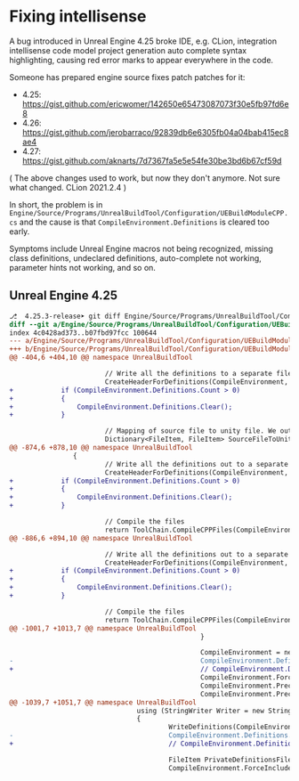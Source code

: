 # Fixing intellisense

A bug introduced in Unreal Engine 4.25 broke IDE, e.g. CLion, integration intellisense code model project generation auto complete syntax highlighting, causing red error marks to appear everywhere in the code.

Someone has prepared engine source fixes patch patches for it:
- 4.25: https://gist.github.com/ericwomer/142650e65473087073f30e5fb97fd6e8 
- 4.26: https://gist.github.com/jerobarraco/92839db6e6305fb04a04bab415ec8ae4
- 4.27: https://gist.github.com/aknarts/7d7367fa5e5e54fe30be3bd6b67cf59d

(
The above changes used to work, but now they don't anymore.
Not sure what changed.
CLion 2021.2.4
)

In short, the problem is in `Engine/Source/Programs/UnrealBuildTool/Configuration/UEBuildModuleCPP.cs` and the cause is that `CompileEnvironment.Definitions` is cleared too early.

Symptoms include Unreal Engine macros not being recognized, missing class definitions, undeclared definitions, auto-complete not working, parameter hints not working, and so on.

## Unreal Engine 4.25

```diff
⎇  4.25.3-release➤ git diff Engine/Source/Programs/UnrealBuildTool/Configuration/UEBuildModuleCPP.cs
diff --git a/Engine/Source/Programs/UnrealBuildTool/Configuration/UEBuildModuleCPP.cs b/Engine/Source/Programs/UnrealBuildTool/Configuration/UEBuildModuleCPP.cs
index 4c0428ad373..b07fbd97fcc 100644
--- a/Engine/Source/Programs/UnrealBuildTool/Configuration/UEBuildModuleCPP.cs
+++ b/Engine/Source/Programs/UnrealBuildTool/Configuration/UEBuildModuleCPP.cs
@@ -404,6 +404,10 @@ namespace UnrealBuildTool

                        // Write all the definitions to a separate file
                        CreateHeaderForDefinitions(CompileEnvironment, IntermediateDirectory, null, Graph);
+            if (CompileEnvironment.Definitions.Count > 0)
+            {
+                CompileEnvironment.Definitions.Clear();
+            }

                        // Mapping of source file to unity file. We output this to intermediate directories for other tools (eg. live coding) to use.
                        Dictionary<FileItem, FileItem> SourceFileToUnityFile = new Dictionary<FileItem, FileItem>();
@@ -874,6 +878,10 @@ namespace UnrealBuildTool
                {
                        // Write all the definitions out to a separate file
                        CreateHeaderForDefinitions(CompileEnvironment, IntermediateDirectory, "Adaptive", Graph);
+            if (CompileEnvironment.Definitions.Count > 0)
+            {
+                CompileEnvironment.Definitions.Clear();
+            }

                        // Compile the files
                        return ToolChain.CompileCPPFiles(CompileEnvironment, Files, IntermediateDirectory, ModuleName, Graph);
@@ -886,6 +894,10 @@ namespace UnrealBuildTool

                        // Write all the definitions out to a separate file
                        CreateHeaderForDefinitions(CompileEnvironment, IntermediateDirectory, "Adaptive", Graph);
+            if (CompileEnvironment.Definitions.Count > 0)
+            {
+                CompileEnvironment.Definitions.Clear();
+            }

                        // Compile the files
                        return ToolChain.CompileCPPFiles(CompileEnvironment, Files, IntermediateDirectory, ModuleName, Graph);
@@ -1001,7 +1013,7 @@ namespace UnrealBuildTool
                                                }

                                                CompileEnvironment = new CppCompileEnvironment(CompileEnvironment);
-                                               CompileEnvironment.Definitions.Clear();
+                                               // CompileEnvironment.Definitions.Clear(); // @todo: Do not clear definitions prior to end of their usefulness
                                                CompileEnvironment.ForceIncludeFiles.Add(PrivateDefinitionsFileItem);
                                                CompileEnvironment.PrecompiledHeaderAction = PrecompiledHeaderAction.Include;
                                                CompileEnvironment.PrecompiledHeaderIncludeFilename = Instance.HeaderFile.Location;
@@ -1039,7 +1051,7 @@ namespace UnrealBuildTool
                                using (StringWriter Writer = new StringWriter())
                                {
                                        WriteDefinitions(CompileEnvironment.Definitions, Writer);
-                                       CompileEnvironment.Definitions.Clear();
+                                       // CompileEnvironment.Definitions.Clear(); // @todo: Do not clear definitions prior to end of their usefulness

                                        FileItem PrivateDefinitionsFileItem = Graph.CreateIntermediateTextFile(PrivateDefinitionsFile, Writer.ToString());
                                        CompileEnvironment.ForceIncludeFiles.Add(PrivateDefinitionsFileItem);
                                                                                                                                      [ 0s024 ]


```
